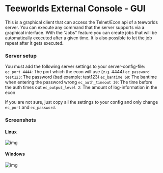 Teeworlds External Console - GUI
================================

This is a graphical client that can access the Telnet/Econ api of a teeworlds server.
You can execute any command that the server supports via a graphical interface.
With the "Jobs" feature you can create jobs that will be automatically executed
after a given time. It is also possible to let the job repeat after it gets
executed.


### Server setup
You must add the following server settings to your server-config-file:
`ec_port 4444`: The port which the econ will use (e.g.  4444)
`ec_password test123`: The password (bad example: test123)
`ec_bantime 60`: The bantime when entering the password wrong
`ec_auth_timeout 30`: The time before the auth times out
`ec_output_level 2`: The amount of log-information in the econ

If you are not sure, just copy all the settings to your config and
only change `ec_port` and `ec_password`.


### Screenshots

#### Linux
![img](http://37.221.194.71/img/twec0.png)


#### Windows
![img](http://37.221.194.71/img/twec1.png)
